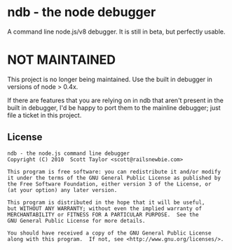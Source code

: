 
# ndb - the node debugger

A command line node.js/v8 debugger.  It is still in beta, but perfectly usable.

# NOT MAINTAINED

This project is no longer being maintained.  Use the built in debugger in versions of node > 0.4x.

If there are features that you are relying on in ndb that aren't present in the built in debugger, I'd be happy to port them to the mainline debugger; just file a ticket in this project.

## License

    ndb - the node.js command line debugger
    Copyright (C) 2010  Scott Taylor <scott@railsnewbie.com>

    This program is free software: you can redistribute it and/or modify
    it under the terms of the GNU General Public License as published by
    the Free Software Foundation, either version 3 of the License, or
    (at your option) any later version.

    This program is distributed in the hope that it will be useful,
    but WITHOUT ANY WARRANTY; without even the implied warranty of
    MERCHANTABILITY or FITNESS FOR A PARTICULAR PURPOSE.  See the
    GNU General Public License for more details.

    You should have received a copy of the GNU General Public License
    along with this program.  If not, see <http://www.gnu.org/licenses/>.
